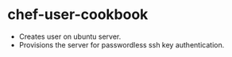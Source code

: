 # chef-user-cookbook
 * Creates user on ubuntu server.
 * Provisions the server for passwordless ssh key authentication.
